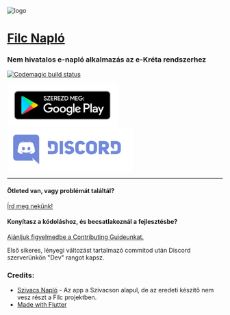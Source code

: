 
![logo](.github/icon.png)
# [Filc Napló](https://filcnaplo.hu/)

### Nem hivatalos e-napló alkalmazás az e-Kréta rendszerhez

[![Codemagic build status](https://api.codemagic.io/apps/5e67b1201339a900142f6cb6/5e67b1201339a900142f6cb5/status_badge.svg)](https://codemagic.io/apps/5e67b1201339a900142f6cb6/5e67b1201339a900142f6cb5/latest_build)

[![Letöltés](.github/download.png)](https://play.google.com/store/apps/details?id=hu.filcnaplo.ellenorzo) 
[![Discord közösség](.github/dclogo.png)](https://discord.gg/GqzTJj5)

---

#### Ötleted van, vagy problémát találtál?

[Írd meg nekünk!](https://github.com/filcnaplo/filcnaplo/issues/new/choose)


#### Konyítasz a kódoláshoz, és becsatlakoznál a fejlesztésbe?

[Ajánljuk figyelmedbe a Contributing Guideunkat.](.github/CONTRIBUTING.md)

Első sikeres, lényegi változást tartalmazó commitod után Discord szerverünkön "Dev" rangot kapsz.
 
 
 
### Credits:
* [Szivacs Napló](https://github.com/boapps/Szivacs-Naplo/) - Az app a Szivacson alapul, de az eredeti készítő nem vesz részt a Filc projektben.
* [Made with Flutter](https://flutter.dev/)
